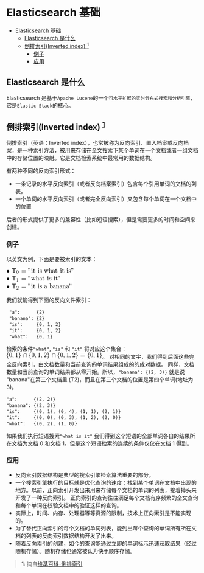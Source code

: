# Elasticsearch 基础

- [Elasticsearch 基础](#elasticsearch-%e5%9f%ba%e7%a1%80)
  - [Elasticsearch 是什么](#elasticsearch-%e6%98%af%e4%bb%80%e4%b9%88)
  - [倒排索引(Inverted index) <sup>1</sup>](#%e5%80%92%e6%8e%92%e7%b4%a2%e5%bc%95inverted-index-sup1sup)
    - [例子](#%e4%be%8b%e5%ad%90)
    - [应用](#%e5%ba%94%e7%94%a8)

## Elasticsearch 是什么

Elasticsearch 是基于`Apache Lucene`的一个`可水平扩展的实时分布式搜索和分析引擎`，它是`Elastic Stack`的核心。

## 倒排索引(Inverted index) <sup>[1](#invertedIndex)</sup>

倒排索引（英语：Inverted index），也常被称为反向索引、置入档案或反向档案，是一种索引方法，被用来存储在全文搜索下某个单词在一个文档或者一组文档中的存储位置的映射。它是文档检索系统中最常用的数据结构。

有两种不同的反向索引形式：

- 一条记录的水平反向索引（或者反向档案索引）包含每个引用单词的文档的列表。
- 一个单词的水平反向索引（或者完全反向索引）又包含每个单词在一个文档中的位置

后者的形式提供了更多的兼容性（比如短语搜索），但是需要更多的时间和空间来创建。

### 例子

以英文为例，下面是要被索引的文本：

![例子](../images/pic-1.png)

我们就能得到下面的反向文件索引：

```text
 "a":      {2}
 "banana": {2}
 "is":     {0, 1, 2}
 "it":     {0, 1, 2}
 "what":   {0, 1}
```

检索的条件`"what"`, `"is"` 和 `"it"` 将对应这个集合：![pic-2](../images/pic-2.png)。
对相同的文字，我们得到后面这些完全反向索引，由文档数量和当前查询的单词结果组成的的成对数据。 同样，文档数量和当前查询的单词结果都从零开始。所以，`"banana": {(2, 3)}` 就是说 "banana"在第三个文档里 (T2)，而且在第三个文档的位置是第四个单词(地址为 3)。

```text
"a":      {(2, 2)}
"banana": {(2, 3)}
"is":     {(0, 1), (0, 4), (1, 1), (2, 1)}
"it":     {(0, 0), (0, 3), (1, 2), (2, 0)}
"what":   {(0, 2), (1, 0)}
```

如果我们执行短语搜索`"what is it"` 我们得到这个短语的全部单词各自的结果所在文档为文档 0 和文档 1。但是这个短语检索的连续的条件仅仅在文档 1 得到。

### 应用

- 反向索引数据结构是典型的搜索引擎检索算法重要的部分。
- 一个搜索引擎执行的目标就是优化查询的速度：找到某个单词在文档中出现的地方。以前，正向索引开发出来用来存储每个文档的单词的列表，接着掉头来开发了一种反向索引。 正向索引的查询往往满足每个文档有序频繁的全文查询和每个单词在校验文档中的验证这样的查询。
- 实际上，时间、内存、处理器等等资源的限制，技术上正向索引是不能实现的。
- 为了替代正向索引的每个文档的单词列表，能列出每个查询的单词所有所在文档的列表的反向索引数据结构开发了出来。
- 随着反向索引的创建，如今的查询能通过立即的单词标示迅速获取结果（经过随机存储）。随机存储也通常被认为快于顺序存储。

> <a name="invertedIndex">1</a>: 摘自[维基百科-倒排索引](https://zh.wikipedia.org/wiki/%E5%80%92%E6%8E%92%E7%B4%A2%E5%BC%95)
